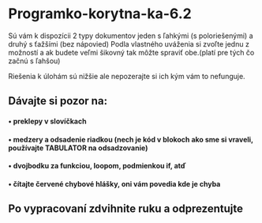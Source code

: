 # Programko-korytna-ka-6.2

Sú vám k dispozícii 2 typy dokumentov jeden s ľahkými (s poloriešenými) a druhý s ťažšími (bez nápovied)
Podla vlastného uváženia si zvoľte jednu z možností a ak budete veľmi šikovný tak môžte spraviť obe.(platí pre tých čo začnú s ľahšou)

Riešenia k úlohám sú nižšie ale nepozerajte si ich kým vám to nefunguje.
## Dávajte si pozor na:
  #### • preklepy v slovíčkach
  #### • medzery a odsadenie riadkou (nech je kód v blokoch ako sme si vraveli, používajte TABULATOR na odsadzovanie)
  #### • dvojbodku za funkciou, loopom, podmienkou if, atď
  #### • čítajte červené chybové hlášky, oni vám povedia kde je chyba

## Po vypracovaní zdvihnite ruku a odprezentujte 
